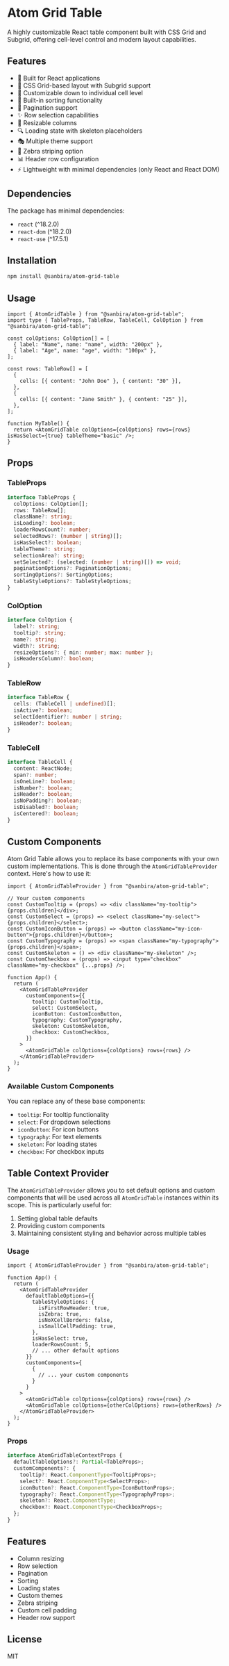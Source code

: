 # Atom Grid Table

A highly customizable React table component built with CSS Grid and Subgrid, offering cell-level control and modern layout capabilities.

## Features

- 🎯 Built for React applications
- 📐 CSS Grid-based layout with Subgrid support
- 🎨 Customizable down to individual cell level
- 🔄 Built-in sorting functionality
- 📄 Pagination support
- ✨ Row selection capabilities
- 📱 Resizable columns
- 🔍 Loading state with skeleton placeholders
- 🎭 Multiple theme support
- 🎪 Zebra striping option
- 📊 Header row configuration
- ⚡ Lightweight with minimal dependencies (only React and React DOM)

## Dependencies

The package has minimal dependencies:

- `react` (^18.2.0)
- `react-dom` (^18.2.0)
- `react-use` (^17.5.1)

## Installation

```bash
npm install @sanbira/atom-grid-table
```

## Usage

```tsx
import { AtomGridTable } from "@sanbira/atom-grid-table";
import type { TableProps, TableRow, TableCell, ColOption } from "@sanbira/atom-grid-table";

const colOptions: ColOption[] = [
  { label: "Name", name: "name", width: "200px" },
  { label: "Age", name: "age", width: "100px" },
];

const rows: TableRow[] = [
  {
    cells: [{ content: "John Doe" }, { content: "30" }],
  },
  {
    cells: [{ content: "Jane Smith" }, { content: "25" }],
  },
];

function MyTable() {
  return <AtomGridTable colOptions={colOptions} rows={rows} isHasSelect={true} tableTheme="basic" />;
}
```

## Props

### TableProps

```typescript
interface TableProps {
  colOptions: ColOption[];
  rows: TableRow[];
  className?: string;
  isLoading?: boolean;
  loaderRowsCount?: number;
  selectedRows?: (number | string)[];
  isHasSelect?: boolean;
  tableTheme?: string;
  selectionArea?: string;
  setSelected?: (selected: (number | string)[]) => void;
  paginationOptions?: PaginationOptions;
  sortingOptions?: SortingOptions;
  tableStyleOptions?: TableStyleOptions;
}
```

### ColOption

```typescript
interface ColOption {
  label?: string;
  tooltip?: string;
  name?: string;
  width?: string;
  resizeOptions?: { min: number; max: number };
  isHeadersColumn?: boolean;
}
```

### TableRow

```typescript
interface TableRow {
  cells: (TableCell | undefined)[];
  isActive?: boolean;
  selectIdentifier?: number | string;
  isHeader?: boolean;
}
```

### TableCell

```typescript
interface TableCell {
  content: ReactNode;
  span?: number;
  isOneLine?: boolean;
  isNumber?: boolean;
  isHeader?: boolean;
  isNoPadding?: boolean;
  isDisabled?: boolean;
  isCentered?: boolean;
}
```

## Custom Components

Atom Grid Table allows you to replace its base components with your own custom implementations. This is done through the `AtomGridTableProvider` context. Here's how to use it:

```tsx
import { AtomGridTableProvider } from "@sanbira/atom-grid-table";

// Your custom components
const CustomTooltip = (props) => <div className="my-tooltip">{props.children}</div>;
const CustomSelect = (props) => <select className="my-select">{props.children}</select>;
const CustomIconButton = (props) => <button className="my-icon-button">{props.children}</button>;
const CustomTypography = (props) => <span className="my-typography">{props.children}</span>;
const CustomSkeleton = () => <div className="my-skeleton" />;
const CustomCheckbox = (props) => <input type="checkbox" className="my-checkbox" {...props} />;

function App() {
  return (
    <AtomGridTableProvider
      customComponents={{
        tooltip: CustomTooltip,
        select: CustomSelect,
        iconButton: CustomIconButton,
        typography: CustomTypography,
        skeleton: CustomSkeleton,
        checkbox: CustomCheckbox,
      }}
    >
      <AtomGridTable colOptions={colOptions} rows={rows} />
    </AtomGridTableProvider>
  );
}
```

### Available Custom Components

You can replace any of these base components:

- `tooltip`: For tooltip functionality
- `select`: For dropdown selections
- `iconButton`: For icon buttons
- `typography`: For text elements
- `skeleton`: For loading states
- `checkbox`: For checkbox inputs

## Table Context Provider

The `AtomGridTableProvider` allows you to set default options and custom components that will be used across all `AtomGridTable` instances within its scope. This is particularly useful for:

1. Setting global table defaults
2. Providing custom components
3. Maintaining consistent styling and behavior across multiple tables

### Usage

```tsx
import { AtomGridTableProvider } from "@sanbira/atom-grid-table";

function App() {
  return (
    <AtomGridTableProvider
      defaultTableOptions={{
        tableStyleOptions: {
          isFirstRowHeader: true,
          isZebra: true,
          isNoXCellBorders: false,
          isSmallCellPadding: true,
        },
        isHasSelect: true,
        loaderRowsCount: 5,
        // ... other default options
      }}
      customComponents={
        {
          // ... your custom components
        }
      }
    >
      <AtomGridTable colOptions={colOptions} rows={rows} />
      <AtomGridTable colOptions={otherColOptions} rows={otherRows} />
    </AtomGridTableProvider>
  );
}
```

### Props

```typescript
interface AtomGridTableContextProps {
  defaultTableOptions?: Partial<TableProps>;
  customComponents?: {
    tooltip?: React.ComponentType<TooltipProps>;
    select?: React.ComponentType<SelectProps>;
    iconButton?: React.ComponentType<IconButtonProps>;
    typography?: React.ComponentType<TypographyProps>;
    skeleton?: React.ComponentType;
    checkbox?: React.ComponentType<CheckboxProps>;
  };
}
```

## Features

- Column resizing
- Row selection
- Pagination
- Sorting
- Loading states
- Custom themes
- Zebra striping
- Custom cell padding
- Header row support

## License

MIT
